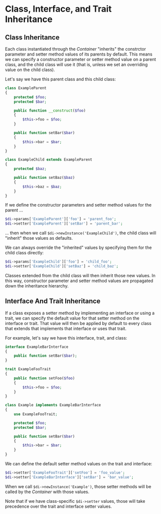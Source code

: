 # Class, Interface, and Trait Inheritance

## Class Inheritance

Each class instantiated through the _Container_ "inherits" the constrctor parameter and setter method values of its parents by default. This means we can specify a constructor parameter or setter method value on a parent class, and the child class will use it (that is, unless we set an overriding value on the child class).

Let's say we have this parent class and this child class:

```php
class ExampleParent
{
    protected $foo;
    protected $bar;

    public function __construct($foo)
    {
        $this->foo = $foo;
    }

    public function setBar($bar)
    {
        $this->bar = $bar;
    }
}

class ExampleChild extends ExampleParent
{
    protected $baz;

    public function setBaz($baz)
    {
        $this->baz = $baz;
    }
}
```

If we define the constructor parameters and setter method values for the parent ...

```php
$di->params['ExampleParent']['foo'] = 'parent_foo';
$di->setter['ExampleParent']['setBar'] = 'parent_bar';
```

... then when we call `$di->newInstance('ExampleChild')`, the child class will "inherit" those values as defaults.

We can always override the "inherited" values by specifying them for the child class directly:

```php
$di->params['ExampleChild']['foo'] = 'child_foo';
$di->setter['ExampleChild']['setBaz'] = 'child_baz';
```

Classes extended from the child class will then inherit those new values. In this way, constructor parameter and setter method values are propagated down the inheritance hierarchy.

## Interface And Trait Inheritance

If a class exposes a setter method by implementing an interface or using a trait, we can specify the default value for that setter method on the interface or trait. That value will then be applied by default to every class that extends that implements that interface or uses that trait.

For example, let's say we have this interface, trait, and class:

```php
interface ExampleBarInterface
{
    public function setBar($bar);
}

trait ExampleFooTrait
{
    public function setFoo($foo)
    {
        $this->foo = $foo;
    }
}

class Example implements ExampleBarInterface
{
    use ExampleFooTrait;

    protected $foo;
    protected $bar;

    public function setBar($bar)
    {
        $this->bar = $bar;
    }
}
```

We can define the default setter method values on the trait and interface:

```php
$di->setter['ExampleFooTrait']['setFoo'] = 'foo_value';
$di->setter['ExampleBarInterface']['setBar'] = 'bar_value';
```

When we call `$di->newInstance('Example')`, those setter methods will be called by the _Container_ with those values.

Note that if we have class-specific `$di->setter` values, those will take precedence over the trait and interface setter values.

